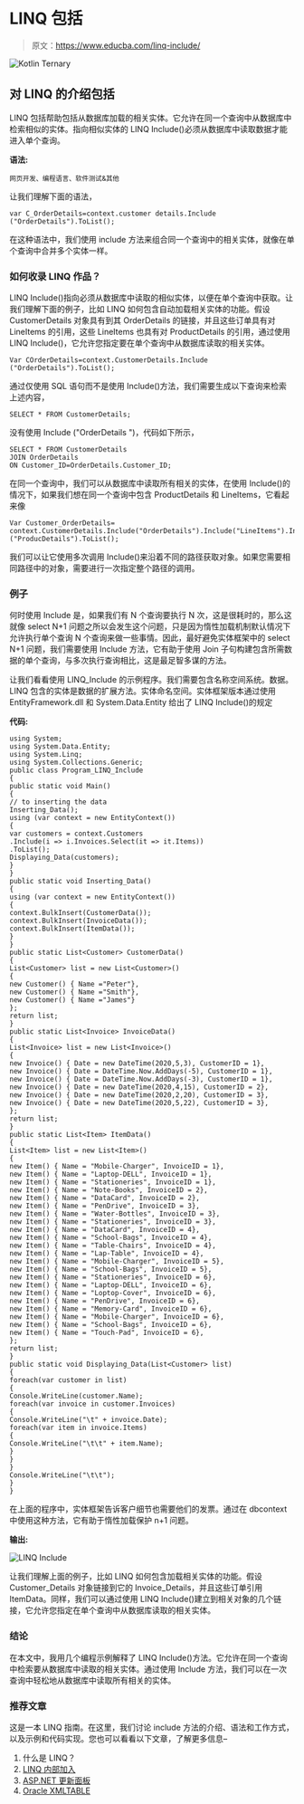 # LINQ 包括

> 原文：<https://www.educba.com/linq-include/>

![Kotlin Ternary](img/8b7421cea7d2f751405e9cf647db80e1.png)



## 对 LINQ 的介绍包括

LINQ 包括帮助包括从数据库加载的相关实体。它允许在同一个查询中从数据库中检索相似的实体。指向相似实体的 LINQ Include()必须从数据库中读取数据才能进入单个查询。

**语法:**

<small>网页开发、编程语言、软件测试&其他</small>

让我们理解下面的语法，

```
var C_OrderDetails=context.customer details.Include ("OrderDetails").ToList();
```

在这种语法中，我们使用 include 方法来组合同一个查询中的相关实体，就像在单个查询中合并多个实体一样。

### 如何收录 LINQ 作品？

LINQ Include()指向必须从数据库中读取的相似实体，以便在单个查询中获取。让我们理解下面的例子，比如 LINQ 如何包含自动加载相关实体的功能。假设 CustomerDetails 对象具有到其 OrderDetails 的链接，并且这些订单具有对 LineItems 的引用，这些 LineItems 也具有对 ProductDetails 的引用，通过使用 LINQ Include()，它允许您指定要在单个查询中从数据库读取的相关实体。

```
Var COrderDetails=context.CustomerDetails.Include ("OrderDetails").ToList();
```

通过仅使用 SQL 语句而不是使用 Include()方法，我们需要生成以下查询来检索上述内容，

```
SELECT * FROM CustomerDetails;
```

没有使用 Include ("OrderDetails ")，代码如下所示，

```
SELECT * FROM CustomerDetails
JOIN OrderDetails
ON Customer_ID=OrderDetails.Customer_ID;
```

在同一个查询中，我们可以从数据库中读取所有相关的实体，在使用 Include()的情况下，如果我们想在同一个查询中包含 ProductDetails 和 LineItems，它看起来像

```
Var Customer_OrderDetails=
context.CustomerDetails.Include("OrderDetails").Include("LineItems").Include ("ProducDetails").ToList();
```

我们可以让它使用多次调用 Include()来沿着不同的路径获取对象。如果您需要相同路径中的对象，需要进行一次指定整个路径的调用。

### 例子

何时使用 Include 是，如果我们有 N 个查询要执行 N 次，这是很耗时的，那么这就像 select N+1 问题之所以会发生这个问题，只是因为惰性加载机制默认情况下允许执行单个查询 N 个查询来做一些事情。因此，最好避免实体框架中的 select N+1 问题，我们需要使用 Include 方法，它有助于使用 Join 子句构建包含所需数据的单个查询，与多次执行查询相比，这是最足智多谋的方法。

让我们看看使用 LINQ_Include 的示例程序。我们需要包含名称空间系统。数据。LINQ 包含的实体是数据的扩展方法。实体命名空间。实体框架版本通过使用 EntityFramework.dll 和 System.Data.Entity 给出了 LINQ Include()的规定

**代码:**

```
using System;
using System.Data.Entity;
using System.Linq;
using System.Collections.Generic;
public class Program_LINQ_Include
{
public static void Main()
{
// to inserting the data
Inserting_Data();
using (var context = new EntityContext())
{
var customers = context.Customers
.Include(i => i.Invoices.Select(it => it.Items))
.ToList();
Displaying_Data(customers);
}
}
public static void Inserting_Data()
{
using (var context = new EntityContext())
{
context.BulkInsert(CustomerData());
context.BulkInsert(InvoiceData());
context.BulkInsert(ItemData());
}
}
public static List<Customer> CustomerData()
{
List<Customer> list = new List<Customer>()
{
new Customer() { Name ="Peter"},
new Customer() { Name ="Smith"},
new Customer() { Name ="James"}
};
return list;
}
public static List<Invoice> InvoiceData()
{
List<Invoice> list = new List<Invoice>()
{
new Invoice() { Date = new DateTime(2020,5,3), CustomerID = 1},
new Invoice() { Date = DateTime.Now.AddDays(-5), CustomerID = 1},
new Invoice() { Date = DateTime.Now.AddDays(-3), CustomerID = 1},
new Invoice() { Date = new DateTime(2020,4,15), CustomerID = 2},
new Invoice() { Date = new DateTime(2020,2,20), CustomerID = 3},
new Invoice() { Date = new DateTime(2020,5,22), CustomerID = 3},
};
return list;
}
public static List<Item> ItemData()
{
List<Item> list = new List<Item>()
{
new Item() { Name = "Mobile-Charger", InvoiceID = 1},
new Item() { Name = "Laptop-DELL", InvoiceID = 1},
new Item() { Name = "Stationeries", InvoiceID = 1},
new Item() { Name = "Note-Books", InvoiceID = 2},
new Item() { Name = "DataCard", InvoiceID = 2},
new Item() { Name = "PenDrive", InvoiceID = 3},
new Item() { Name = "Water-Bottles", InvoiceID = 3},
new Item() { Name = "Stationeries", InvoiceID = 3},
new Item() { Name = "DataCard", InvoiceID = 4},
new Item() { Name = "School-Bags", InvoiceID = 4},
new Item() { Name = "Table-Chairs", InvoiceID = 4},
new Item() { Name = "Lap-Table", InvoiceID = 4},
new Item() { Name = "Mobile-Charger", InvoiceID = 5},
new Item() { Name = "School-Bags", InvoiceID = 5},
new Item() { Name = "Stationeries", InvoiceID = 6},
new Item() { Name = "Laptop-DELL", InvoiceID = 6},
new Item() { Name = "Loptop-Cover", InvoiceID = 6},
new Item() { Name = "PenDrive", InvoiceID = 6},
new Item() { Name = "Memory-Card", InvoiceID = 6},
new Item() { Name = "Mobile-Charger", InvoiceID = 6},
new Item() { Name = "School-Bags", InvoiceID = 6},
new Item() { Name = "Touch-Pad", InvoiceID = 6},
};
return list;
}
public static void Displaying_Data(List<Customer> list)
{
foreach(var customer in list)
{
Console.WriteLine(customer.Name);
foreach(var invoice in customer.Invoices)
{
Console.WriteLine("\t" + invoice.Date);
foreach(var item in invoice.Items)
{
Console.WriteLine("\t\t" + item.Name);
}
}
}
Console.WriteLine("\t\t");
}
}
```

在上面的程序中，实体框架告诉客户细节也需要他们的发票。通过在 dbcontext 中使用这种方法，它有助于惰性加载保护 n+1 问题。

**输出:**

![LINQ Include](img/6ef9845cd8e9a382814b54dea218a9ad.png)



让我们理解上面的例子，比如 LINQ 如何包含加载相关实体的功能。假设 Customer_Details 对象链接到它的 Invoice_Details，并且这些订单引用 ItemData。同样，我们可以通过使用 LINQ Include()建立到相关对象的几个链接，它允许您指定在单个查询中从数据库读取的相关实体。

### 结论

在本文中，我用几个编程示例解释了 LINQ Include()方法。它允许在同一个查询中检索要从数据库中读取的相关实体。通过使用 Include 方法，我们可以在一次查询中轻松地从数据库中读取所有相关的实体。

### 推荐文章

这是一本 LINQ 指南。在这里，我们讨论 include 方法的介绍、语法和工作方式，以及示例和代码实现。您也可以看看以下文章，了解更多信息–

1.  什么是 LINQ？
2.  [LINQ 内部加入](https://www.educba.com/linq-inner-join/)
3.  [ASP.NET 更新面板](https://www.educba.com/asp-dot-net-updatepanel/)
4.  [Oracle XMLTABLE](https://www.educba.com/oracle-xmltable/)





